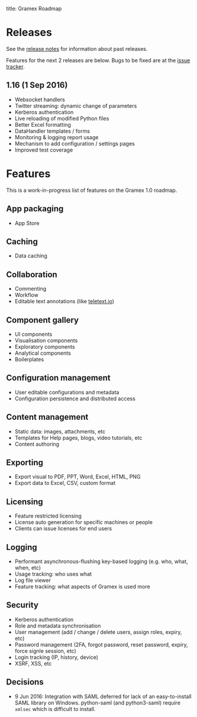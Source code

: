 title: Gramex Roadmap

# Releases

See the [release notes](https://learn.gramener.com/gramex/history.html) for
information about past releases.

Features for the next 2 releases are below. Bugs to be fixed are at the
[issue tracker](http://code.gramener.com/s.anand/gramex/issues).

## 1.16 (1 Sep 2016)

- Websocket handlers
- Twitter streaming: dynamic change of parameters
- Kerberos authentication
- Live reloading of modified Python files
- Better Excel formatting
- DataHandler templates / forms
- Monitoring & logging report usage
- Mechanism to add configuration / settings pages
- Improved test coverage

# Features

This is a work-in-progress list of features on the Gramex 1.0 roadmap.

## App packaging

- App Store

## Caching

- Data caching

## Collaboration

- Commenting
- Workflow
- Editable text annotations (like [teletext.io](https://teletext.io/help/get-started))

## Component gallery

- UI components
- Visualisation components
- Exploratory components
- Analytical components
- Boilerplates

## Configuration management

- User editable configurations and metadata
- Configuration persistence and distributed access

## Content management

- Static data: images, attachments, etc
- Templates for Help pages, blogs, video tutorials, etc
- Content authoring

## Exporting

- Export visual to PDF, PPT, Word, Excel, HTML, PNG
- Export data to Excel, CSV, custom format

## Licensing

- Feature restricted licensing
- License auto generation for specific machines or people
- Clients can issue licenses for end users

## Logging

- Performant asynchronous-flushing key-based logging (e.g. who, what, when, etc)
- Usage tracking: who uses what
- Log file viewer
- Feature tracking: what aspects of Gramex is used more

## Security

- Kerberos authentication
- Role and metadata synchronisation
- User management (add / change / delete users, assign roles, expiry, etc)
- Password management (2FA, forgot password, reset password, expiry, force signle session, etc)
- Login tracking (IP, history, device)
- XSRF, XSS, etc

## Decisions

- 9 Jun 2016: Integration with SAML deferred for lack of an easy-to-install SAML
  library on Windows. python-saml (and python3-saml) require `xmlsec` which is
  difficult to install.

